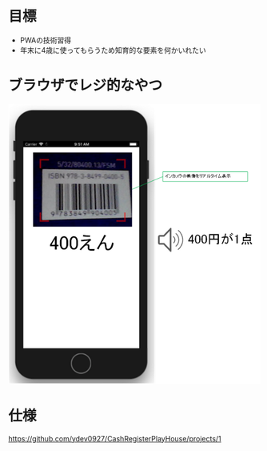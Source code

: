 # 目標
* PWAの技術習得
* 年末に4歳に使ってもらうため知育的な要素を何かいれたい

# ブラウザでレジ的なやつ
<img src="https://github.com/ydev0927/CashRegisterPlayHouse/raw/master/regi.png" />
  
# 仕様
https://github.com/ydev0927/CashRegisterPlayHouse/projects/1
